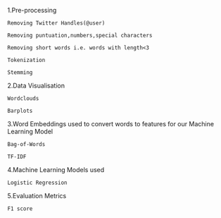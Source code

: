 1.Pre-processing

    Removing Twitter Handles(@user)
    
    Removing puntuation,numbers,special characters
    
    Removing short words i.e. words with length<3

    Tokenization

    Stemming
2.Data Visualisation
    
    Wordclouds
    
    Barplots

3.Word Embeddings used to convert words to features for our Machine Learning Model
    
    Bag-of-Words
    
    TF-IDF

4.Machine Learning Models used

    Logistic Regression

5.Evaluation Metrics
    
    F1 score
